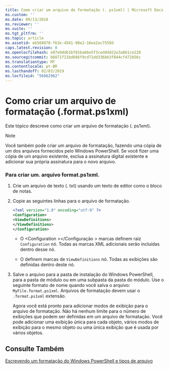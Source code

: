 ```yaml
---
title: Como criar um arquivo de formatação (. ps1xml) | Microsoft Docs
ms.custom: ''
ms.date: 09/13/2016
ms.reviewer: ''
ms.suite: ''
ms.tgt_pltfrm: ''
ms.topic: article
ms.assetid: eb568878-f63e-4561-98e2-16ee2ac7559d
caps.latest.revision: 8
ms.openlocfilehash: e97e9ddb1bf81ba66e5f3cedddd22e3a861ce228
ms.sourcegitcommit: b6871f21bd666f9cd71dd336bb3f844cf472b56c
ms.translationtype: MT
ms.contentlocale: pt-BR
ms.lasthandoff: 02/03/2019
ms.locfileid: "56862962"
---
```

# <a name="how-to-create-a-formatting-file-formatps1xml"></a>Como criar um arquivo de formatação (.format.ps1xml)

Este tópico descreve como criar um arquivo de formatação (. ps1xml).

> [!NOTE]
> Você também pode criar um arquivo de formatação, fazendo uma cópia de um dos arquivos fornecidos pelo Windows PowerShell. Se você fizer uma cópia de um arquivo existente, exclua a assinatura digital existente e adicionar sua própria assinatura para o novo arquivo.

### <a name="to-create-a-formatps1xml-file"></a>Para criar um. arquivo format.ps1xml.

1. Crie um arquivo de texto (. txt) usando um texto de editor como o bloco de notas.

2. Copie as seguintes linhas para o arquivo de formatação.

   ```xml
   <?xml version="1.0" encoding="utf-8" ?>
   <Configuration>
   <ViewDefinitions>
   </ViewDefinitions>
   </Configuration>
   ```

   - O \<Configuration >\</Configuração > marcas definem raiz `Configuration` nó. Todas as marcas XML adicionais serão incluídas dentro desse nó.

   - O <ViewDefinitions> </ViewDefinitions> definem marcas de `ViewDefinitions` nó. Todas as exibições são definidas dentro deste nó.

3. Salve o arquivo para a pasta de instalação do Windows PowerShell, para a pasta de módulo ou em uma subpasta da pasta do módulo. Use o seguinte formato de nome quando você salva o arquivo: `MyFile.format.ps1xml`. Arquivos de formatação devem usar o `.format.ps1xml` extensão.

   Agora você está pronto para adicionar modos de exibição para o arquivo de formatação. Não há nenhum limite para o número de exibições que podem ser definidas em um arquivo de formatação. Você pode adicionar uma exibição única para cada objeto, vários modos de exibição para o mesmo objeto ou uma única exibição que é usada por vários objetos.

## <a name="see-also"></a>Consulte Também

[Escrevendo um formatação do Windows PowerShell e tipos de arquivo](./writing-a-powershell-formatting-file.md)
